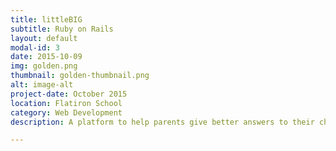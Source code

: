 ```yaml
---
title: littleBIG
subtitle: Ruby on Rails
layout: default
modal-id: 3
date: 2015-10-09
img: golden.png
thumbnail: golden-thumbnail.png
alt: image-alt
project-date: October 2015
location: Flatiron School
category: Web Development
description: A platform to help parents give better answers to their child’s big questions.

---
```

